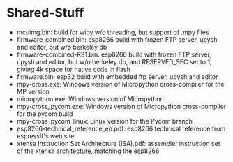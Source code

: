 # Shared-Stuff
- mcuimg.bin: build for wipy w/o threading, but support of .mpy files
- firmware-combined.bin: esp8266 build with frozen FTP server, upysh and editor, but w/o berkeley db
- firmware-combined-RS1.bin: esp8266 build with frozen FTP server, upysh and editor, but w/o berkeley db,
and RESERVED_SEC set to 1, giving 4k space for native code in flash
- firmware.bin: esp32 build with embedded ftp server, upysh and editor
- mpy-cross.exe: Windows version of Micropython cross-compiler for the MP version
- micropython.exe: Windows version of Micropython
- mpy-cross_pycom.exe: Windows version of Micropython cross-compiler for the pycom build
- mpy-cross_pycom_linux: Linux version for the Pycom branch
- esp8266-technical_reference_en.pdf: esp8266 technical reference from espressif's web site
- xtensa Instruction Set Architecture (ISA).pdf: assembler instruction set of the xtensa architecture, matching the esp8266
